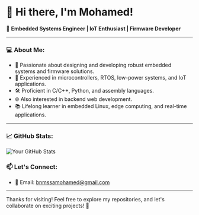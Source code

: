 

<!--
**med1001/med1001** is a ✨ _special_ ✨ repository because its `README.md` (this file) appears on your GitHub profile.

Here are some ideas to get you started:

- 🔭 I’m currently working on ...
- 🌱 I’m currently learning ...
- 👯 I’m looking to collaborate on ...
- 🤔 I’m looking for help with ...
- 💬 Ask me about ...
- 📫 How to reach me: ...
- 😄 Pronouns: ...
- ⚡ Fun fact: ...
-->
# 👋 Hi there, I'm Mohamed!

🚀 **Embedded Systems Engineer | IoT Enthusiast | Firmware Developer**

---

### 💻 About Me:
- 🔧 Passionate about designing and developing robust embedded systems and firmware solutions.
- 📡 Experienced in microcontrollers, RTOS, low-power systems, and IoT applications.
- 🛠️ Proficient in C/C++, Python, and assembly languages.
- 🌐 Also interested in backend web development.
- 📚 Lifelong learner in embedded Linux, edge computing, and real-time applications.

---


### 📈 GitHub Stats:
![Your GitHub Stats](https://github-readme-stats.vercel.app/api?username=med1001&show_icons=true&hide_title=true)

### 📫 Let's Connect:
- 📧 Email: [bnmssamohamed@gmail.com](mailto:bnmssamohamed@gmail.com)



---

Thanks for visiting! Feel free to explore my repositories, and let's collaborate on exciting projects! 🚀
